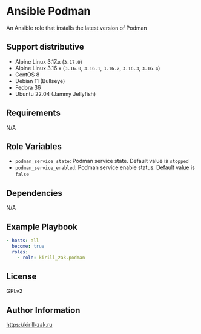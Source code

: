# Ansible Podman

An Ansible role that installs the latest version of Podman

## Support distributive

* Alpine Linux 3.17.x (`3.17.0`)
* Alpine Linux 3.16.x (`3.16.0`, `3.16.1`, `3.16.2`, `3.16.3`, `3.16.4`)
* CentOS 8
* Debian 11 (Bullseye)
* Fedora 36
* Ubuntu 22.04 (Jammy Jellyfish)

## Requirements

N/A

## Role Variables

* `podman_service_state`: Podman service state. Default value is `stopped`
* `podman_service_enabled`: Podman service enable status. Default value is `false`

## Dependencies

N/A

## Example Playbook

```yaml
- hosts: all
  become: true
  roles:
    - role: kirill_zak.podman
```

## License

GPLv2

## Author Information

https://kirill-zak.ru